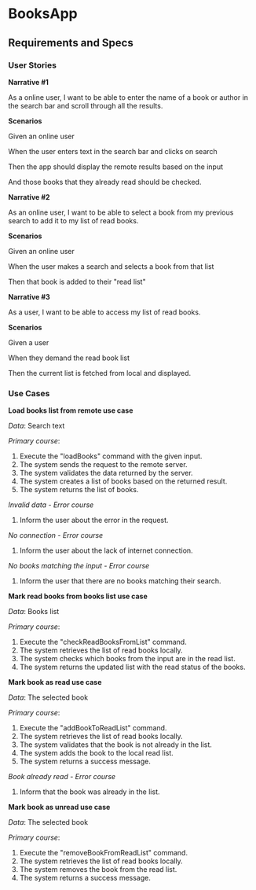 # BooksApp
## Requirements and Specs
### User Stories
**Narrative #1**

As a online user, I want to be able to enter the name of a book or author in the search bar and scroll through all the results.

**Scenarios**

Given an online user

When the user enters text in the search bar and clicks on search

Then the app should display the remote results based on the input

And those books that they already read should be checked.

**Narrative #2**

As an online user, I want to be able to select a book from my previous search to add it to my list of read books.

**Scenarios**

Given an online user

When the user makes a search and selects a book from that list

Then that book is added to their "read list"

**Narrative #3**

As a user, I want to be able to access my list of read books.

**Scenarios**

Given a user

When they demand the read book list

Then the current list is fetched from local and displayed.

### Use Cases
**Load books list from remote use case**

_Data_: Search text

_Primary course_:

1. Execute the "loadBooks" command with the given input.
2. The system sends the request to the remote server.
3. The system validates the data returned by the server.
4. The system creates a list of books based on the returned result.
5. The system returns the list of books.

_Invalid data - Error course_

1. Inform the user about the error in the request.

_No connection - Error course_

1. Inform the user about the lack of internet connection.

_No books matching the input - Error course_

1. Inform the user that there are no books matching their search.

**Mark read books from books list use case**

_Data_: Books list

_Primary course_:

1. Execute the "checkReadBooksFromList" command.
2. The system retrieves the list of read books locally.
3. The system checks which books from the input are in the read list.
4. The system returns the updated list with the read status of the books.

**Mark book as read use case**

_Data_: The selected book

_Primary course_:

1. Execute the "addBookToReadList" command.
2. The system retrieves the list of read books locally.
3. The system validates that the book is not already in the list.
4. The system adds the book to the local read list.
5. The system returns a success message.

_Book already read - Error course_

1. Inform that the book was already in the list.

**Mark book as unread use case**

_Data_: The selected book

_Primary course_:

1. Execute the "removeBookFromReadList" command.
2. The system retrieves the list of read books locally.
3. The system removes the book from the read list.
4. The system returns a success message.
